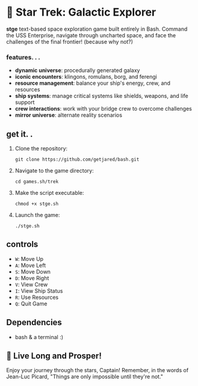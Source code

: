 # 🖖 Star Trek: Galactic Explorer


**stge** text-based space exploration game built entirely in Bash. Command the USS Enterprise, navigate through uncharted space, and face the challenges of the final frontier! (because why not?)

### features. . .

- **dynamic universe**: procedurally generated galaxy
- **iconic encounters**: klingons, romulans, borg, and ferengi
- **resource management**: balance your ship's energy, crew, and resources
- **ship systems**: manage critical systems like shields, weapons, and life support
- **crew interactions**: work with your bridge crew to overcome challenges
- **mirror universe**: alternate reality scenarios

## get it. .

1. Clone the repository:
   ```
   git clone https://github.com/getjared/bash.git
   ```
2. Navigate to the game directory:
   ```
   cd games.sh/trek
   ```
3. Make the script executable:
   ```
   chmod +x stge.sh
   ```
4. Launch the game:
   ```
   ./stge.sh
   ```

## controls

- `W`: Move Up
- `A`: Move Left
- `S`: Move Down
- `D`: Move Right
- `V`: View Crew
- `I`: View Ship Status
- `R`: Use Resources
- `Q`: Quit Game


## Dependencies

- bash & a terminal :)

## 🖖 Live Long and Prosper!

Enjoy your journey through the stars, Captain! Remember, in the words of Jean-Luc Picard, "Things are only impossible until they're not."
